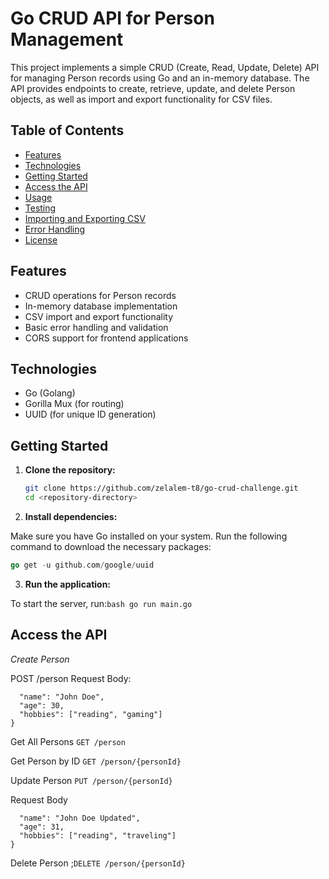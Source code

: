 # Go CRUD API for Person Management

This project implements a simple CRUD (Create, Read, Update, Delete) API for managing Person records using Go and an in-memory database. The API provides endpoints to create, retrieve, update, and delete Person objects, as well as import and export functionality for CSV files.

## Table of Contents

- [Features](#features)
- [Technologies](#technologies)
- [Getting Started](#getting-started)
- [Access the API](#Access-the-API)
- [Usage](#usage)
- [Testing](#testing)
- [Importing and Exporting CSV](#importing-and-exporting-csv)
- [Error Handling](#error-handling)
- [License](#license)

## Features

- CRUD operations for Person records
- In-memory database implementation
- CSV import and export functionality
- Basic error handling and validation
- CORS support for frontend applications

## Technologies

- Go (Golang)
- Gorilla Mux (for routing)
- UUID (for unique ID generation)

## Getting Started

1. **Clone the repository:**

   ```bash
   git clone https://github.com/zelalem-t8/go-crud-challenge.git
   cd <repository-directory>
   ```

2. **Install dependencies:**

Make sure you have Go installed on your system. Run the following command to download the necessary packages:

```go get -u github.com/gorilla/mux
go get -u github.com/google/uuid
```

3. **Run the application:**

To start the server, run:`bash go run main.go`

## Access the API

_Create Person_

POST /person
Request Body:

```{
  "name": "John Doe",
  "age": 30,
  "hobbies": ["reading", "gaming"]
}
```

Get All Persons `GET /person`

Get Person by ID `GET /person/{personId}`

Update Person `PUT /person/{personId}`

Request Body

```{
  "name": "John Doe Updated",
  "age": 31,
  "hobbies": ["reading", "traveling"]
}
```
Delete Person ;`DELETE /person/{personId}`

